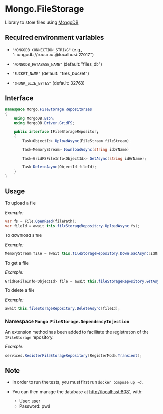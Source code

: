 # Mongo.FileStorage

Library to store files using [MongoDB](https://www.Mongo.com)

## Required environment variables

- `"MONGODB_CONNECTION_STRING"` (e.g., "mongodb://root:root@localhost:27017")

- `"MONGODB_DATABASE_NAME"` (default: "files_db")

- `"BUCKET_NAME"` (default: "files_bucket")

- `"CHUNK_SIZE_BYTES"` (default: 32768)

## Interface

```C#
namespace Mongo.FileStorage.Repositories
{
    using MongoDB.Bson;
    using MongoDB.Driver.GridFS;

    public interface IFileStorageRepository
    {
        Task<ObjectId> UploadAsync(FileStream fileStream);

        Task<MemoryStream> DownloadAsync(string idOrName);

        Task<GridFSFileInfo<ObjectId>> GetAsync(string idOrName);

        Task DeleteAsync(ObjectId fileId);
    }
}
```

## Usage

To upload a file

_Example:_

```C#
var fs = File.OpenRead(filePath);
var fileId = await this.fileStorageRepository.UploadAsync(fs);
```

To download a file

_Example:_

```C#
MemoryStream file = await this.fileStorageRepository.DownloadAsync(idOrName);
```

To get a file

_Example:_

```C#
GridFSFileInfo<ObjectId> file = await this.fileStorageRepository.GetAsync(idOrName);
```

To delete a file

_Example:_

```C#
await this.fileStorageRepository.DeleteAsync(fileId);
````

### Namespace `Mongo.FileStorage.DependencyInjection`

An extension method has been added to facilitate the registration of the `IFileStorage` repository.

_Example:_

```C#
services.ResisterFileStorageRepository(RegisterMode.Transient);
````

## Note

- In order to run the tests, you must first run `docker compose up -d`.

- You can then manage the database at [http://localhost:8081](http://localhost:8081), with:
    - User: user
    - Password: pwd